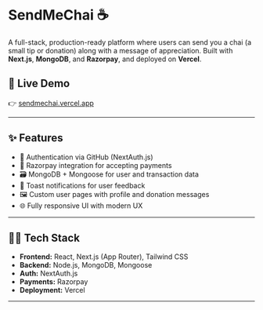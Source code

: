 
# SendMeChai ☕️

A full-stack, production-ready platform where users can send you a chai (a small tip or donation) along with a message of appreciation. Built with **Next.js**, **MongoDB**, and **Razorpay**, and deployed on **Vercel**.

## 🚀 Live Demo

👉 [sendmechai.vercel.app](https://sendmechai.vercel.app)

---

## ✨ Features

- 🔐 Authentication via GitHub (NextAuth.js)
- 💸 Razorpay integration for accepting payments
- 🗃️ MongoDB + Mongoose for user and transaction data
- 🔔 Toast notifications for user feedback
- 🖼️ Custom user pages with profile and donation messages
- 🌐 Fully responsive UI with modern UX

---

## 🧑‍💻 Tech Stack

- **Frontend:** React, Next.js (App Router), Tailwind CSS
- **Backend:** Node.js, MongoDB, Mongoose
- **Auth:** NextAuth.js
- **Payments:** Razorpay
- **Deployment:** Vercel

---
